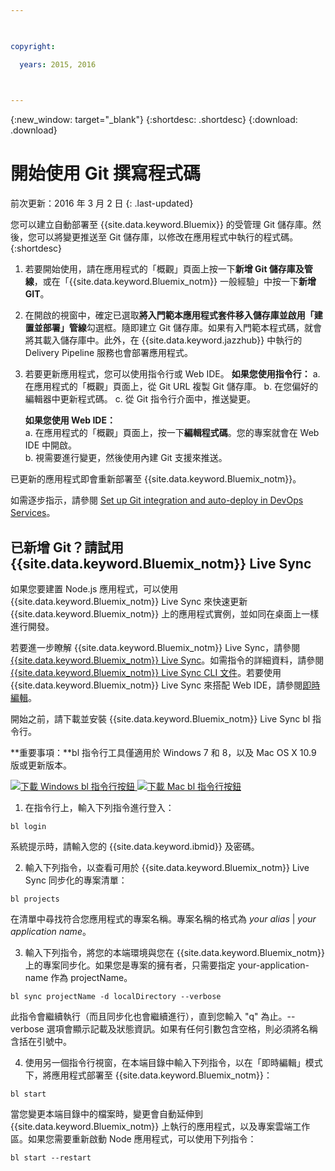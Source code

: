```yaml
---

 

copyright:

  years: 2015, 2016

 

---
```


{:new_window: target="_blank"}
{:shortdesc: .shortdesc}
{:download: .download}

# 開始使用 Git 撰寫程式碼
前次更新：2016 年 3 月 2 日
{: .last-updated}  

您可以建立自動部署至 {{site.data.keyword.Bluemix}} 的受管理 Git 儲存庫。然後，您可以將變更推送至 Git 儲存庫，以修改在應用程式中執行的程式碼。
{:shortdesc}

1. 若要開始使用，請在應用程式的「概觀」頁面上按一下**新增 Git 儲存庫及管線**，或在「{{site.data.keyword.Bluemix_notm}} 一般經驗」中按一下**新增 GIT**。 
2. 在開啟的視窗中，確定已選取**將入門範本應用程式套件移入儲存庫並啟用「建置並部署」管線**勾選框。隨即建立 Git 儲存庫。如果有入門範本程式碼，就會將其載入儲存庫中。此外，在 {{site.data.keyword.jazzhub}} 中執行的 Delivery Pipeline 服務也會部署應用程式。  
3. 若要更新應用程式，您可以使用指令行或 Web IDE。
   **如果您使用指令行：**
   a. 在應用程式的「概觀」頁面上，從 Git URL 複製 Git 儲存庫。
   b. 在您偏好的編輯器中更新程式碼。
   c. 從 Git 指令行介面中，推送變更。  
	    
   **如果您使用 Web IDE：**  
   a. 在應用程式的「概觀」頁面上，按一下**編輯程式碼**。您的專案就會在 Web IDE 中開啟。  
   b. 視需要進行變更，然後使用內建 Git 支援來推送。  
		
已更新的應用程式即會重新部署至 {{site.data.keyword.Bluemix_notm}}。  

如需逐步指示，請參閱 [Set up Git integration and auto-deploy in DevOps Services](https://hub.jazz.net/tutorials/jazzeditor/#git_integration_and_autodeployment)。  

## 已新增 Git？請試用 {{site.data.keyword.Bluemix_notm}} Live Sync  

如果您要建置 Node.js 應用程式，可以使用 {{site.data.keyword.Bluemix_notm}} Live Sync 來快速更新 {{site.data.keyword.Bluemix_notm}} 上的應用程式實例，並如同在桌面上一樣進行開發。  

若要進一步瞭解 {{site.data.keyword.Bluemix_notm}} Live Sync，請參閱 [{{site.data.keyword.Bluemix_notm}} Live Sync](../develop/bluemixlive.html)。如需指令的詳細資料，請參閱 [{{site.data.keyword.Bluemix_notm}} Live Sync CLI 文件](../cli/reference/bl/index.html)。若要使用 {{site.data.keyword.Bluemix_notm}} Live Sync 來搭配 Web IDE，請參閱[即時編輯](../develop/bluemixlive.html)。  

開始之前，請下載並安裝 {{site.data.keyword.Bluemix_notm}} Live Sync bl 指令行。 

**重要事項：**bl 指令行工具僅適用於 Windows 7 和 8，以及 Mac OS X 10.9 版或更新版本。

<p>
<a class="xref" href="http://livesyncdownload.ng.bluemix.net/downloads/blive_setup.msi" target="_blank" title="（在新分頁或視窗中開啟）"><img class="image" src="images/bl_gs_icons_windows_b.svg" alt="下載 Windows bl 指令行按鈕" /> </a>
<a class="xref" href="http://livesyncdownload.ng.bluemix.net/downloads/BluemixLive.pkg" target="_blank" title="（在新分頁或視窗中開啟）"><img class="image" src="images/bl_gs_icons_mac-osx_b.svg" alt="下載 Mac bl 指令行按鈕" /> </a>
</p>

1. 在指令行上，輸入下列指令進行登入：
```
bl login
```
系統提示時，請輸入您的 {{site.data.keyword.ibmid}} 及密碼。

2. 輸入下列指令，以查看可用於 {{site.data.keyword.Bluemix_notm}} Live Sync 同步化的專案清單：
 
```
bl projects
```
在清單中尋找符合您應用程式的專案名稱。專案名稱的格式為 *your alias* | *your application name*。

3. 輸入下列指令，將您的本端環境與您在 {{site.data.keyword.Bluemix_notm}} 上的專案同步化。如果您是專案的擁有者，只需要指定 your-application-name 作為 projectName。 
<!--- this command needs italicized parameters projectName localDirectory and yellow on 'local' -->
```
bl sync projectName -d localDirectory --verbose
```
此指令會繼續執行（而且同步化也會繼續進行），直到您輸入 "q" 為止。--verbose 選項會顯示記載及狀態資訊。如果有任何引數包含空格，則必須將名稱含括在引號中。

4. 使用另一個指令行視窗，在本端目錄中輸入下列指令，以在「即時編輯」模式下，將應用程式部署至 {{site.data.keyword.Bluemix_notm}}：

```
bl start
```  

當您變更本端目錄中的檔案時，變更會自動延伸到 {{site.data.keyword.Bluemix_notm}} 上執行的應用程式，以及專案雲端工作區。如果您需要重新啟動 Node 應用程式，可以使用下列指令：

```
bl start --restart 
```
